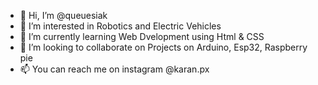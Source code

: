 - 👋 Hi, I’m @queuesiak
- 👀 I’m interested in Robotics and Electric Vehicles
- 🌱 I’m currently learning Web Dvelopment using Html & CSS
- 💞️ I’m looking to collaborate on Projects on Arduino, Esp32, Raspberry pie
- 📫 You can reach me on instagram @karan.px

<!---
queuesiak/queuesiak is a ✨ special ✨ repository because its `README.md` (this file) appears on your GitHub profile.
You can click the Preview link to take a look at your changes.
--->
